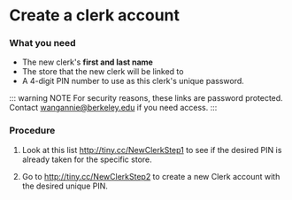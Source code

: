 # Create a clerk account

### What you need
- The new clerk's **first and last name**
- The store that the new clerk will be linked to
- A 4-digit PIN number to use as this clerk's unique password.
  
::: warning NOTE
For security reasons, these links are password protected. Contact <wangannie@berkeley.edu> if you need access.
:::

### Procedure

1. Look at this list <http://tiny.cc/NewClerkStep1> to see if the desired PIN is already taken for the specific store.

2. Go to <http://tiny.cc/NewClerkStep2> to create a new Clerk account with the desired unique PIN.